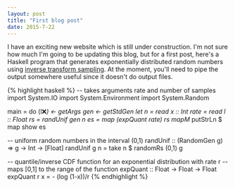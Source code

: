 ```yaml
---
layout: post
title: "First blog post"
date: 2015-7-22
---
```


I have an exciting new website which is still under construction. I'm not sure how much I'm going to be updating this blog, but for a first post, here's a Haskell program that generates exponentially distributed random numbers using [inverse transform sampling](https://en.wikipedia.org/wiki/Inverse_transform_sampling). At the moment, you'll need to pipe the output somewhere useful since it doesn't do output files.

{% highlight haskell %}
-- takes arguments rate and number of samples
import System.IO
import System.Environment
import System.Random

main = do
    (l:x:_) <- getArgs
    gen <- getStdGen
    let n = read x :: Int
        rate = read l :: Float
        rs = randUnif gen n
        es = map (expQuant rate) rs
    mapM_ putStrLn $ map show es

-- uniform random numbers in the interval (0,1)
randUnif :: (RandomGen g) => g -> Int -> [Float]
randUnif g n = take n $ randomRs (0,1) g

-- quantile/inverse CDF function for an exponential distribution with rate r
-- maps [0,1] to the range of the function
expQuant :: Float -> Float -> Float
expQuant r x = - (log (1-x))/r
{% endhighlight %}
